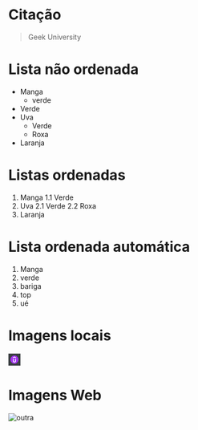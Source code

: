 # Citação

> Geek University

# Lista não ordenada

- Manga
    - verde
- Verde
- Uva
    - Verde
    - Roxa
- Laranja

# Listas ordenadas

1. Manga
1.1 Verde
2. Uva
2.1 Verde
2.2 Roxa
3. Laranja

# Lista ordenada automática

1. Manga
1. verde
1. bariga
1. top
1. ué

# Imagens locais

![udemy](udemy.png "udemy")

# Imagens Web

![outra](https://static.dw.com/image/19432714_401.jpg)